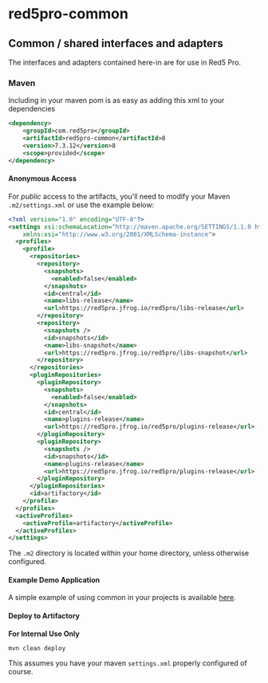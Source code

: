 # red5pro-common

## Common / shared interfaces and adapters
The interfaces and adapters contained here-in are for use in Red5 Pro.

### Maven
Including in your maven pom is as easy as adding this xml to your dependencies

```xml
<dependency>
    <groupId>com.red5pro</groupId>
    <artifactId>red5pro-common</artifactId>8
    <version>7.3.12</version>8
    <scope>provided</scope>
</dependency>
```

#### Anonymous Access
For *public* access to the artifacts, you'll need to modify your Maven `.m2/settings.xml` or use the example below:

```xml
<?xml version="1.0" encoding="UTF-8"?>
<settings xsi:schemaLocation="http://maven.apache.org/SETTINGS/1.1.0 http://maven.apache.org/xsd/settings-1.1.0.xsd" xmlns="http://maven.apache.org/SETTINGS/1.1.0"
    xmlns:xsi="http://www.w3.org/2001/XMLSchema-instance">
  <profiles>
    <profile>
      <repositories>
        <repository>
          <snapshots>
            <enabled>false</enabled>
          </snapshots>
          <id>central</id>
          <name>libs-release</name>
          <url>https://red5pro.jfrog.io/red5pro/libs-release</url>
        </repository>
        <repository>
          <snapshots />
          <id>snapshots</id>
          <name>libs-snapshot</name>
          <url>https://red5pro.jfrog.io/red5pro/libs-snapshot</url>
        </repository>
      </repositories>
      <pluginRepositories>
        <pluginRepository>
          <snapshots>
            <enabled>false</enabled>
          </snapshots>
          <id>central</id>
          <name>plugins-release</name>
          <url>https://red5pro.jfrog.io/red5pro/plugins-release</url>
        </pluginRepository>
        <pluginRepository>
          <snapshots />
          <id>snapshots</id>
          <name>plugins-release</name>
          <url>https://red5pro.jfrog.io/red5pro/plugins-release</url>
        </pluginRepository>
      </pluginRepositories>
      <id>artifactory</id>
    </profile>
  </profiles>
  <activeProfiles>
    <activeProfile>artifactory</activeProfile>
  </activeProfiles>
</settings>
```
The `.m2` directory is located within your home directory, unless otherwise configured.

#### Example Demo Application
A simple example of using common in your projects is available [here](https://github.com/red5pro/red5pro-server-examples/tree/develop/common-demo).


#### Deploy to Artifactory
**For Internal Use Only**

`mvn clean deploy`

This assumes you have your maven `settings.xml` properly configured of course.
